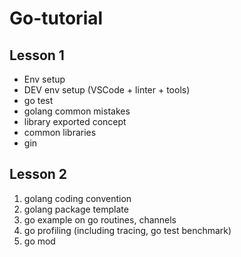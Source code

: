 # Go-tutorial

## Lesson 1

* Env setup
* DEV env setup (VSCode + linter + tools)
* go test
* golang common mistakes
* library exported concept
* common libraries
* gin

## Lesson 2

1. golang coding convention
2. golang package template
3. go example on go routines, channels
4. go profiling (including tracing, go test benchmark)
5. go mod